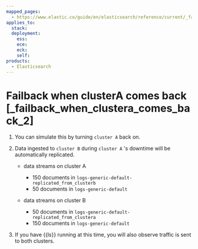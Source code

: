 ```yaml
---
mapped_pages:
  - https://www.elastic.co/guide/en/elasticsearch/reference/current/_failback_when_clustera_comes_back_2.html
applies_to:
  stack:
  deployment:
    ess:
    ece:
    eck:
    self:
products:
  - Elasticsearch
---
```


# Failback when clusterA comes back [_failback_when_clustera_comes_back_2]

1. You can simulate this by turning `cluster A` back on.
2. Data ingested to `cluster B` during `cluster A` 's downtime will be automatically replicated.

    * data streams on cluster A

        * 150 documents in `logs-generic-default-replicated_from_clusterb`
        * 50 documents in `logs-generic-default`

    * data streams on cluster B

        * 50 documents in `logs-generic-default-replicated_from_clustera`
        * 150 documents in `logs-generic-default`

3. If you have {{ls}} running at this time, you will also observe traffic is sent to both clusters.

